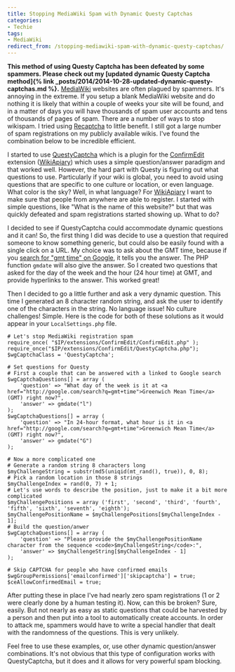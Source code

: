 ```yaml
---
title: Stopping MediaWiki Spam with Dynamic Questy Captchas
categories:
- Techie
tags:
- MediaWiki
redirect_from: /stopping-mediawiki-spam-with-dynamic-questy-captchas/
---
```


**This method of using Questy Captcha has been defeated by some spammers. Please check out my [updated dynamic Questy Captcha method]{% link _posts/2014/2014-10-28-updated-dynamic-questy-captchas.md %}.**
[MediaWiki](http://www.mediawiki.org/) websites are often plagued by spammers. It's annoying in the extreme. If you setup a blank MediaWiki website and do nothing it is likely that within a couple of weeks your site will be found, and in a matter of days you will have thousands of spam user accounts and tens of thousands of pages of spam. There are a number of ways to stop wikispam. I tried using [Recaptcha](http://recaptcha.com) to little benefit. I still got a large number of spam registrations on my publicly available wikis. I've found the combination below to be incredible efficient.

<!-- more -->

I started to use [QuestyCaptcha](http://www.mediawiki.org/wiki/Extension:QuestyCaptcha) which is a plugin for the [ConfirmEdit](http://www.mediawiki.org/wiki/Extension:ConfirmEdit) extension ([WikiApiary](http://wikiapiary.com/wiki/Extension:ConfirmEdit)) which uses a simple question/answer paradigm and that worked well. However, the hard part with Questy is figuring out what questions to use. Particularly if your wiki is global, you need to avoid using questions that are specific to one culture or location, or even language. What color is the sky? Well, in what language? For [WikiApiary](http://wikiapiary.com/) I want to make sure that people from anywhere are able to register. I started with simple questions, like "What is the name of this website?" but that was quickly defeated and spam registrations started showing up. What to do?

I decided to see if QuestyCaptcha could accommodate dynamic questions and it can! So, the first thing I did was decide to use a question that required someone to know something generic, but could also be easily found with a single click on a URL. My choice was to ask about the GMT time, because if you [search for "gmt time" on Google](https://www.google.com/search?q=gmt+time), it tells you the answer. The PHP function `gmdate` will also give the answer. So I created two questions that asked for the day of the week and the hour (24 hour time) at GMT, and provide hyperlinks to the answer. This worked great!

Then I decided to go a little further and ask a very dynamic question. This time I generated an 8 character random string, and ask the user to identify one of the characters in the string. No language issue! No culture challenges! Simple. Here is the code for both of these solutions as it would appear in your `LocalSettings.php` file.



    
    # Let's stop MediaWiki registration spam
    require_once( "$IP/extensions/ConfirmEdit/ConfirmEdit.php" );
    require_once("$IP/extensions/ConfirmEdit/QuestyCaptcha.php");
    $wgCaptchaClass = 'QuestyCaptcha';
    
    # Set questions for Questy
    # First a couple that can be answered with a linked to Google search
    $wgCaptchaQuestions[] = array (
        'question' => "What day of the week is it at <a href="http://google.com/search?q=gmt+time">Greenwich Mean Time</a> (GMT) right now?",
        'answer' => gmdate("l")
    );
    $wgCaptchaQuestions[] = array (
        'question' => "In 24-hour format, what hour is it in <a href="http://google.com/search?q=gmt+time">Greenwich Mean Time</a> (GMT) right now?",
        'answer' => gmdate("G")
    );
    
    # Now a more complicated one
    # Generate a random string 8 characters long
    $myChallengeString = substr(md5(uniqid(mt_rand(), true)), 0, 8);
    # Pick a random location in those 8 strings
    $myChallengeIndex = rand(0, 7) + 1;
    # Let's use words to describe the position, just to make it a bit more complicated
    $myChallengePositions = array ('first', 'second', 'third', 'fourth', 'fifth', 'sixth', 'seventh', 'eighth');
    $myChallengePositionName = $myChallengePositions[$myChallengeIndex - 1];
    # Build the question/anwer
    $wgCaptchaQuestions[] = array (
        'question' => "Please provide the $myChallengePositionName character from the sequence <code>$myChallengeString</code>:",
        'answer' => $myChallengeString[$myChallengeIndex - 1]
    );
    
    # Skip CAPTCHA for people who have confirmed emails
    $wgGroupPermissions['emailconfirmed']['skipcaptcha'] = true;
    $ceAllowConfirmedEmail = true;
    

After putting these in place I've had nearly zero spam registrations (1 or 2 were clearly done by a human testing it). Now, can this be broken? Sure, easily. But not nearly as easy as static questions that could be harvested by a person and then put into a tool to automatically create accounts. In order to attack me, spammers would have to write a special handler that dealt with the randomness of the questions. This is very unlikely.

Feel free to use these examples, or, use other dynamic question/answer combinations. It's not obvious that this type of configuration works with QuestyCaptcha, but it does and it allows for very powerful spam blocking.
